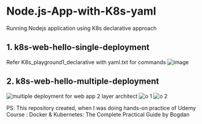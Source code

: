 # Node.js-App-with-K8s-yaml
Running Nodejs application using K8s declarative approach

## 1. k8s-web-hello-single-deployment
Refer K8s_playground1_declarative with yaml.txt for commands
![image](https://github.com/nazneenprojects/Node.js-App-with-K8s-yaml/assets/50543241/6a17b5a8-659b-4e2d-8f3d-5fcabb84d959)


## 2. k8s-web-hello-multiple-deployment

![multiple deployment for web app 2 layer architect](https://github.com/nazneenprojects/Node.js-App-with-K8s-yaml/assets/50543241/bbd24ea2-f738-4fd0-8381-e3c76c39a6cd)
![o 1](https://github.com/nazneenprojects/Node.js-App-with-K8s-yaml/assets/50543241/cffbc630-560c-4806-917a-455452689428)
![o 2](https://github.com/nazneenprojects/Node.js-App-with-K8s-yaml/assets/50543241/43654b9b-a10a-4c01-8956-6a427115a9d3)

PS: This repository created, when I was doing hands-on practice of Udemy Course : Docker & Kubernetes: The Complete Practical Guide by Bogdan


